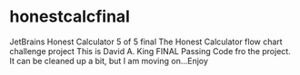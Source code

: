 # honestcalcfinal
JetBrains Honest Calculator 5 of 5 final
The Honest Calculator flow chart challenge project
This is David A. King FINAL Passing Code fro the project.
It can be cleaned up a bit, but I am moving on...Enjoy
